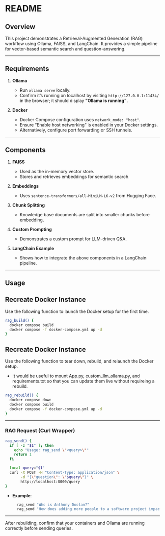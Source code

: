 # README

## Overview
This project demonstrates a Retrieval-Augmented Generation (RAG) workflow using Ollama, FAISS, and LangChain. It provides a simple pipeline for vector-based semantic search and question-answering.

---

## Requirements
1. **Ollama**
   - Run `ollama serve` locally.
   - Confirm it’s running on localhost by visiting `http://127.0.0.1:11434/` in the browser; it should display **"Ollama is running"**.

2. **Docker**
   - Docker Compose configuration uses `network_mode: "host"`.
   - Ensure “Enable host networking” is enabled in your Docker settings.
   - Alternatively, configure port forwarding or SSH tunnels.

---

## Components
1. **FAISS**
   - Used as the in-memory vector store.
   - Stores and retrieves embeddings for semantic search.

2. **Embeddings**
   - Uses `sentence-transformers/all-MiniLM-L6-v2` from Hugging Face.

3. **Chunk Splitting**
   - Knowledge base documents are split into smaller chunks before embedding.

4. **Custom Prompting**
   - Demonstrates a custom prompt for LLM-driven Q&A.

5. **LangChain Example**
   - Shows how to integrate the above components in a LangChain pipeline.

---

## Usage

## Recreate Docker Instance
Use the following function to launch the Docker setup for the first time.

```bash
rag_build() {
  docker compose build
  docker compose -f docker-compose.yml up -d
}
```

## Recreate Docker Instance
Use the following function to tear down, rebuild, and relaunch the Docker setup.
* It would be useful to mount App.py, custom_llm_ollama.py, and requirements.txt so that you can update them live without requireing a rebuild.

```bash
rag_rebuild() {
  docker compose down
  docker compose build
  docker compose -f docker-compose.yml up -d
}
```

---

### RAG Request (Curl Wrapper)
```bash
rag_send() {
  if [ -z "$1" ]; then
    echo "Usage: rag_send \"<query>\""
    return 1
  fi

  local query="$1"
  curl -X POST -H "Content-Type: application/json" \
       -d "{\"question\": \"$query\"}" \
       http://localhost:8000/query
}
```
- **Example**:
  ```bash
    rag_send "Who is Anthony Doolan?"
    rag_send "How does adding more people to a software project impact the outcome?"
  ```
---

After rebuilding, confirm that your containers and Ollama are running correctly before sending queries.
